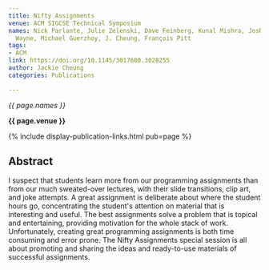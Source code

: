 ```yaml
---
title: Nifty Assignments
venue: ACM SIGCSE Technical Symposium
names: Nick Parlante, Julie Zelenski, Dave Feinberg, Kunal Mishra, Josh Hug, Kevin
  Wayne, Michael Guerzhoy, J. Cheung, François Pitt
tags:
- ACM
link: https://doi.org/10.1145/3017680.3028255
author: Jackie Cheung
categories: Publications

---
```


*{{ page.names }}*

**{{ page.venue }}**

{% include display-publication-links.html pub=page %}

## Abstract

I suspect that students learn more from our programming assignments than from our much sweated-over lectures, with their slide transitions, clip art, and joke attempts. A great assignment is deliberate about where the student hours go, concentrating the student's attention on material that is interesting and useful. The best assignments solve a problem that is topical and entertaining, providing motivation for the whole stack of work. Unfortunately, creating great programming assignments is both time consuming and error prone. The Nifty Assignments special session is all about promoting and sharing the ideas and ready-to-use materials of successful assignments.